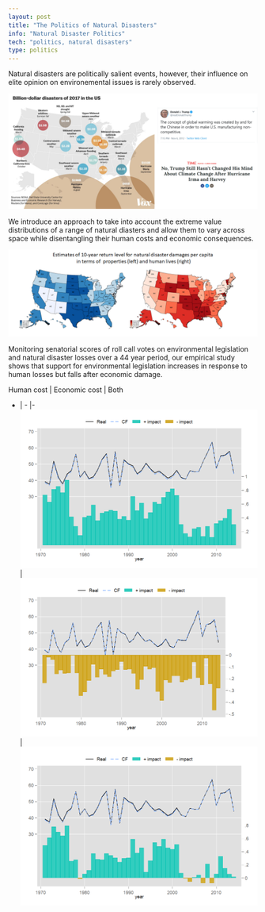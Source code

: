 ```yaml
---
layout: post
title: "The Politics of Natural Disasters"
info: "Natural Disaster Politics"
tech: "politics, natural disasters"
type: politics
---
```

Natural disasters are politically salient events, however, their influence on elite opinion on environemental issues is rarely observed.

![hydroiv_diagram](../assets/img/usdisaster.png)


We introduce an approach to take into account the extreme value distributions of a range of natural diasters and allow them to vary across space while disentangling their human costs and economic consequences.

![hydroiv_diagram](../assets/img/extremevalue.png)

Monitoring senatorial scores of roll call votes on environmental legislation and natural disaster losses over a 44 year period, our empirical study shows that support for environmental legislation increases in response to human losses but falls after economic damage.

Human cost | Economic cost | Both
- | - |-
![alt](../assets/img/3F05CF1human.png) | ![alt](../assets/img/3F05CF1econ.png) | ![alt](../assets/img/3F05CF1econhuman.png)